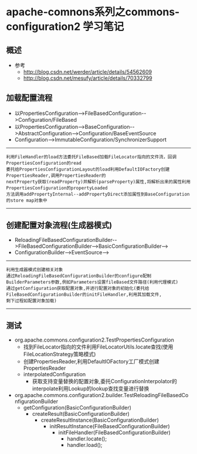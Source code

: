 # apache-comnons系列之commons-configuration2 学习笔记
## 概述
- 参考
  - http://blog.csdn.net/werder/article/details/54562609
  - http://blog.csdn.net/mesufy/article/details/70332799
## 加载配置流程
  - 以PropertiesConfiguration-->FileBasedConfiguration-->Configuration/FileBased
  - 以PropertiesConfiguration-->BaseConfiguration-->AbstractConfiguration-->Configuration/BaseEventSource
  - Configuration-->ImmutableConfiguration/SynchronizerSupport
---
```
利用FileHandler的load方法委托FileBased加载FileLocator指向的文件流，回调PropertiesConfiguration的read
委托给PropertiesConfigurationLayout的load利用DefaultIOFactory创建PropertiesReader,调用PropertiesReader的
nextProperty获取(readProperty)并解析(parseProperty)属性,将解析出来的属性利用PropertiesConfiguration的propertyLoaded
方法调用addPropertyInternal--addPropertyDirect添加属性到BaseConfiguration的store map对象中
```
---
## 创建配置对象流程(生成器模式)
  - ReloadingFileBasedConfigurationBuilder-->FileBasedConfigurationBuilder-->BasicConfigurationBuilder-->
  - ConfigurationBuilder-->EventSource-->
---
```
利用生成器模式创建相关对象
通过ReloadingFileBasedConfigurationBuilder的configure配制BuilderParameters参数,例如Parameters设置fileBased文件路径(利用代理模式)
通过getConfiguration获取配置对象,并进行配置对象的初始化(委托给FileBasedConfigurationBuilder的initFileHandler,利用其加载文件,
剩下过程如配置对象加载)
```
---
## 测试
- org.apache.commons.configuration2.TestPropertiesConfiguration
  - 找到FileLocator指向的文件利用FileLocatorUtils.locate查找(使用FileLocationStrategy策略模式)
  - 创建PropertiesReader,利用DefaultIOFactory工厂模式创建PropertiesReader
  - interpolatedConfiguration
    - 获取支持变量替换的配置对象,委托ConfigurationInterpolator的interpolate利用Lookup的lookup查找变量进行替换
- org.apache.commons.configuration2.builder.TestReloadingFileBasedConfigurationBuilder
    - getConfiguration(BasicConfigurationBuilder)
        - createResult(BasicConfigurationBuilder)
          - createResultInstance(BasicConfigurationBuilder)
            - initResultInstance(FileBasedConfigurationBuilder)
              - initFileHandler(FileBasedConfigurationBuilder)
                - handler.locate();
                - handler.load();